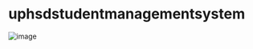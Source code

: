# uphsdstudentmanagementsystem
![image](https://user-images.githubusercontent.com/65373807/227817310-e0792f97-ca27-4a17-8765-4917972f159a.png)

